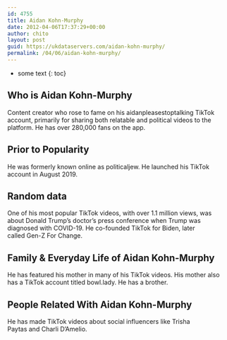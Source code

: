```yaml
---
id: 4755
title: Aidan Kohn-Murphy
date: 2012-04-06T17:37:29+00:00
author: chito
layout: post
guid: https://ukdataservers.com/aidan-kohn-murphy/
permalink: /04/06/aidan-kohn-murphy/
---
```


* some text
{: toc}
          
          
## Who is  Aidan Kohn-Murphy
                  
                  
                  
Content creator who rose to fame on his aidanpleasestoptalking TikTok account, primarily for sharing both relatable and political videos to the platform. He has over 280,000 fans on the app. 
                  
                
                
                
## Prior to Popularity 
                  
                  
                  
He was formerly known online as politicaljew. He launched his TikTok account in August 2019. 
                  
                
                
                
## Random data 
                  
                  
                  
One of his most popular TikTok videos, with over 1.1 million views, was about Donald Trump&#8217;s doctor&#8217;s press conference when Trump was diagnosed with COVID-19. He co-founded TikTok for Biden, later called Gen-Z For Change.
                  
                
                
                
## Family & Everyday Life of Aidan Kohn-Murphy
                  
                  
                  
He has featured his mother in many of his TikTok videos. His mother also has a TikTok account titled bowl.lady. He has a brother.
                  
                
                
                
## People Related With  Aidan Kohn-Murphy
                  
                  
                  
He has made TikTok videos about social influencers like Trisha Paytas and Charli D&#8217;Amelio. 
                  
                
              
            
          
          
          
    
    
  
